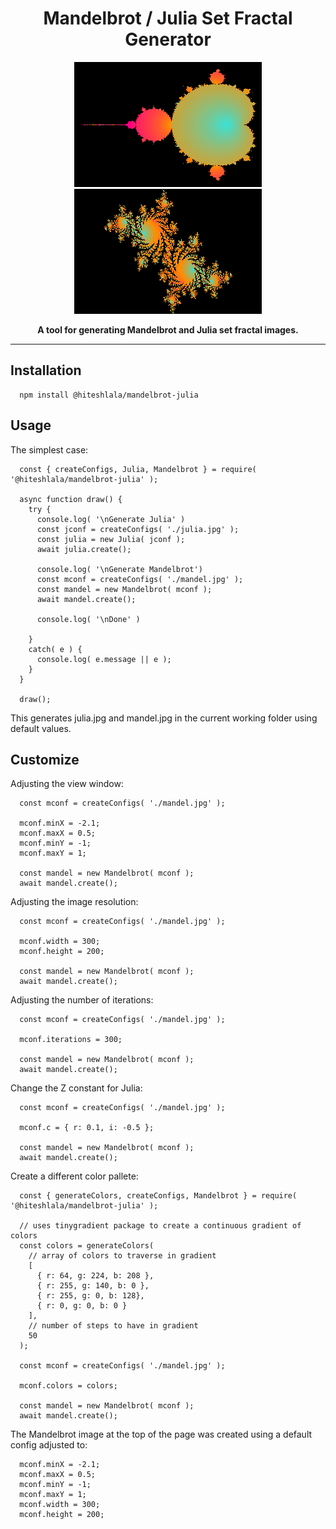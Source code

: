 <h1 align="center"> Mandelbrot / Julia Set Fractal Generator </h1>

<p align="center">
  <img src="pics/mandel.jpg" alt="mandelbrot" /> 
  <img src="pics/julia.jpg" alt="julia" /> 
</p>

<p align="center">
  <b >A tool for generating Mandelbrot and Julia set fractal images.</b>
</p>

<hr>


## Installation

```
  npm install @hiteshlala/mandelbrot-julia
```


## Usage


The simplest case: 

```
  const { createConfigs, Julia, Mandelbrot } = require( '@hiteshlala/mandelbrot-julia' );

  async function draw() {
    try {
      console.log( '\nGenerate Julia' )
      const jconf = createConfigs( './julia.jpg' );
      const julia = new Julia( jconf );
      await julia.create();

      console.log( '\nGenerate Mandelbrot')
      const mconf = createConfigs( './mandel.jpg' );
      const mandel = new Mandelbrot( mconf );
      await mandel.create();

      console.log( '\nDone' )

    }
    catch( e ) {
      console.log( e.message || e );
    }
  }

  draw();

```

This generates julia.jpg and mandel.jpg in the current working folder using default values.


## Customize

Adjusting the view window:

```
  const mconf = createConfigs( './mandel.jpg' );

  mconf.minX = -2.1;
  mconf.maxX = 0.5;
  mconf.minY = -1;
  mconf.maxY = 1;

  const mandel = new Mandelbrot( mconf );
  await mandel.create();
```


Adjusting the image resolution:

```
  const mconf = createConfigs( './mandel.jpg' );

  mconf.width = 300;
  mconf.height = 200;

  const mandel = new Mandelbrot( mconf );
  await mandel.create();
```


Adjusting the number of iterations:

```
  const mconf = createConfigs( './mandel.jpg' );

  mconf.iterations = 300;

  const mandel = new Mandelbrot( mconf );
  await mandel.create();
```


Change the Z constant for Julia:

```
  const mconf = createConfigs( './mandel.jpg' );

  mconf.c = { r: 0.1, i: -0.5 };

  const mandel = new Mandelbrot( mconf );
  await mandel.create();
```


Create a different color pallete:

```
  const { generateColors, createConfigs, Mandelbrot } = require( '@hiteshlala/mandelbrot-julia' );

  // uses tinygradient package to create a continuous gradient of colors
  const colors = generateColors(
    // array of colors to traverse in gradient
    [ 
      { r: 64, g: 224, b: 208 },
      { r: 255, g: 140, b: 0 },
      { r: 255, g: 0, b: 128},
      { r: 0, g: 0, b: 0 }
    ], 
    // number of steps to have in gradient
    50   
  );

  const mconf = createConfigs( './mandel.jpg' );

  mconf.colors = colors;

  const mandel = new Mandelbrot( mconf );
  await mandel.create();
```


The Mandelbrot image at the top of the page was created using a default config adjusted to:

```
  mconf.minX = -2.1;
  mconf.maxX = 0.5;
  mconf.minY = -1;
  mconf.maxY = 1;
  mconf.width = 300;
  mconf.height = 200;
```





